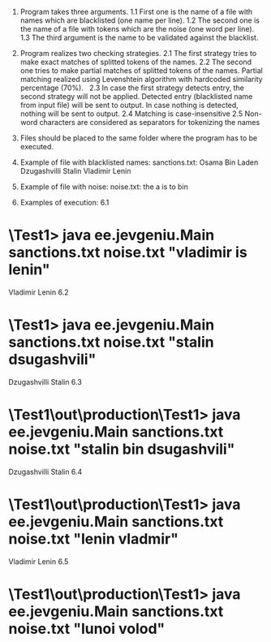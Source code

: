 1. Program takes three arguments. 
1.1 First one is the name of a file with names which are blacklisted (one name per line).
1.2 The second one is the name of a file with tokens which are the noise (one word per line). 
1.3 The third argument is the name to be validated against the blacklist. 

2. Program realizes two checking strategies. 
2.1 The first strategy tries to make exact matches of splitted tokens of the names. 
2.2 The second one tries to make partial matches of splitted tokens of the names. Partial matching realized using Levenshtein algorithm with hardcoded similarity percentage (70%).  
2.3 In case the first strategy detects entry, the second strategy will not be applied. Detected entry (blacklisted name from input file) will be sent to output. In case nothing is detected, nothing will be sent to output. 
2.4 Matching is case-insensitive
2.5 Non-word characters are considered as separators for tokenizing the names

3. Files should be placed to the same folder where the program has to be executed.

4. Example of file with blacklisted names: sanctions.txt:
Osama Bin Laden
Dzugashvilli Stalin
Vladimir Lenin

5. Example of file with noise: noise.txt:
the
a
is
to
bin

6. Examples of execution:
6.1
# \Test1> java ee.jevgeniu.Main sanctions.txt noise.txt "vladimir is lenin"
Vladimir Lenin
6.2
# \Test1> java ee.jevgeniu.Main sanctions.txt noise.txt "stalin dsugashvili"
Dzugashvilli Stalin
6.3
# \Test1\out\production\Test1> java ee.jevgeniu.Main sanctions.txt noise.txt "stalin bin dsugashvili"
Dzugashvilli Stalin
6.4
# \Test1\out\production\Test1> java ee.jevgeniu.Main sanctions.txt noise.txt "lenin vladmir"
Vladimir Lenin
6.5
# \Test1\out\production\Test1> java ee.jevgeniu.Main sanctions.txt noise.txt "lunoi volod"
